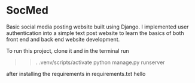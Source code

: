# SocMed
Basic social media posting website built using Django.
I implemented user authentication into a simple text post website to learn the basics of both front end and back end website development.

To run this project, clone it and in the terminal run 

>>.  .venv/scripts/activate
>>python manage.py runserver

after installing the requirements in requirements.txt
hello